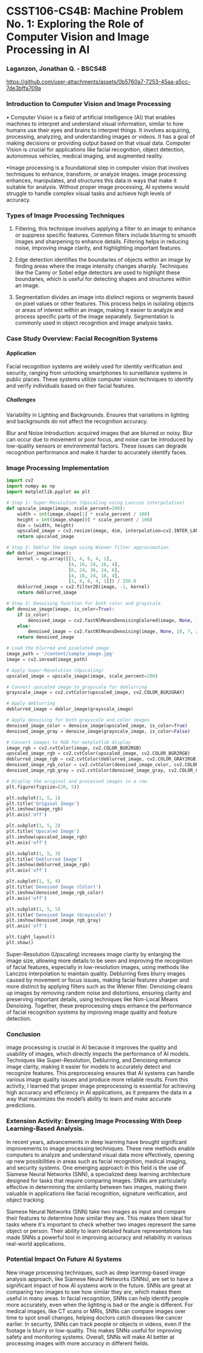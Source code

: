 # CSST106-CS4B: Machine Problem No. 1: Exploring the Role of Computer Vision and Image Processing in AI

### Laganzon, Jonathan Q. - BSCS4B
https://github.com/user-attachments/assets/0b5760a7-7253-45aa-a5cc-7de3bffa709a
### Introduction to Computer Vision and Image Processing

• Computer Vision is a field of artificial intelligence (AI) that enables machines to interpret and understand visual information, similar to how humans use their eyes and brains to interpret things. It involves acquiring, processing, analyzing, and understanding images or videos. It has a goal of making decisions or providing output based on that visual data. Computer Vision is crucial for applications like facial recognition, object detection, autonomous vehicles, medical imaging, and augmented reality.

•Image processing is a foundational step in computer vision that involves techniques to enhance, transform, or analyze images. image processing enhances, manipulates, and structures this data in ways that make it suitable for analysis. Without proper image processing, AI systems would struggle to handle complex visual tasks and achieve high levels of accuracy.


### Types of Image Processing Techniques

1. Filtering, this technique involves applying a filter to an image to enhance or suppress specific features. Common filters include blurring to smooth images and sharpening to enhance details. Filtering helps in reducing noise, improving image clarity, and highlighting important features.
   
2. Edge detection identifies the boundaries of objects within an image by finding areas where the image intensity changes sharply. Techniques like the Canny or Sobel edge detectors are used to highlight these boundaries, which is useful for detecting shapes and structures within an image.
   
3. Segmentation divides an image into distinct regions or segments based on pixel values or other features. This process helps in isolating objects or areas of interest within an image, making it easier to analyze and process specific parts of the image separately. Segmentation is commonly used in object recognition and image analysis tasks.


### Case Study Overview: Facial Recognition Systems
#### Application

  Facial recognition systems are widely used for identity verification and security, ranging from unlocking smartphones to surveillance systems in public places. These systems utilize computer vision techniques to identify and verify individuals based on their facial features.


##### Challenges 
 Variability in Lighting and Backgrounds. Ensures that variations in lighting and backgrounds do not affect the recognition accuracy.

 Blur and Noise Introduction: acquired images that are blurred or noisy. Blur can occur due to movement or poor focus, and noise can be introduced by low-quality sensors or environmental factors. These issues can degrade recognition performance and make it harder to accurately identify faces.

### Image Processing Implementation

```python
import cv2
import numpy as np
import matplotlib.pyplot as plt

# Step 1: Super-Resolution (Upscaling using Lanczos interpolation)
def upscale_image(image, scale_percent=200):
    width = int(image.shape[1] * scale_percent / 100)
    height = int(image.shape[0] * scale_percent / 100)
    dim = (width, height)
    upscaled_image = cv2.resize(image, dim, interpolation=cv2.INTER_LANCZOS4)
    return upscaled_image

# Step 2: Deblur the image using Wiener filter approximation
def deblur_image(image):
    kernel = np.array([[1, 4, 6, 4, 1],
                       [4, 16, 24, 16, 4],
                       [6, 24, 36, 24, 6],
                       [4, 16, 24, 16, 4],
                       [1, 4, 6, 4, 1]]) / 256.0
    deblurred_image = cv2.filter2D(image, -1, kernel)
    return deblurred_image

# Step 3: Denoising function for both color and grayscale
def denoise_image(image, is_color=True):
    if is_color:
        denoised_image = cv2.fastNlMeansDenoisingColored(image, None, 10, 10, 7, 21)
    else:
        denoised_image = cv2.fastNlMeansDenoising(image, None, 10, 7, 21)
    return denoised_image

# Load the blurred and pixelated image
image_path = '/content/sample_image.jpg'
image = cv2.imread(image_path)

# Apply Super-Resolution (Upscaling)
upscaled_image = upscale_image(image, scale_percent=200)

# Convert upscaled image to grayscale for deblurring
grayscale_image = cv2.cvtColor(upscaled_image, cv2.COLOR_BGR2GRAY)

# Apply deblurring
deblurred_image = deblur_image(grayscale_image)

# Apply denoising for both grayscale and color images
denoised_image_color = denoise_image(upscaled_image, is_color=True)
denoised_image_gray = denoise_image(grayscale_image, is_color=False)

# Convert images to RGB for matplotlib display
image_rgb = cv2.cvtColor(image, cv2.COLOR_BGR2RGB)
upscaled_image_rgb = cv2.cvtColor(upscaled_image, cv2.COLOR_BGR2RGB)
deblurred_image_rgb = cv2.cvtColor(deblurred_image, cv2.COLOR_GRAY2RGB)
denoised_image_rgb_color = cv2.cvtColor(denoised_image_color, cv2.COLOR_BGR2RGB)
denoised_image_rgb_gray = cv2.cvtColor(denoised_image_gray, cv2.COLOR_GRAY2RGB)

# Display the original and processed images in a row
plt.figure(figsize=(20, 5))

plt.subplot(1, 5, 1)
plt.title('Original Image')
plt.imshow(image_rgb)
plt.axis('off')

plt.subplot(1, 5, 2)
plt.title('Upscaled Image')
plt.imshow(upscaled_image_rgb)
plt.axis('off')

plt.subplot(1, 5, 3)
plt.title('Deblurred Image')
plt.imshow(deblurred_image_rgb)
plt.axis('off')

plt.subplot(1, 5, 4)
plt.title('Denoised Image (Color)')
plt.imshow(denoised_image_rgb_color)
plt.axis('off')

plt.subplot(1, 5, 5)
plt.title('Denoised Image (Grayscale)')
plt.imshow(denoised_image_rgb_gray)
plt.axis('off')

plt.tight_layout()
plt.show()
```

Super-Resolution (Upscaling) increases image clarity by enlarging the image size, allowing more details to be seen and improving the recognition of facial features, especially in low-resolution images, using methods like Lanczos interpolation to maintain quality. Deblurring fixes blurry images caused by movement or focus issues, making facial features sharper and more distinct by applying filters such as the Wiener filter. Denoising cleans up images by removing random noise and distortions, ensuring clarity and preserving important details, using techniques like Non-Local Means Denoising. Together, these preprocessing steps enhance the performance of facial recognition systems by improving image quality and feature detection.

### Conclusion

 image processing is crucial in AI because it improves the quality and usability of images, which directly impacts the performance of AI models. Techniques like Super-Resolution, Deblurring, and Denoising enhance image clarity, making it easier for models to accurately detect and recognize features. This preprocessing ensures that AI systems can handle various image quality issues and produce more reliable results. From this activity, I learned that proper image preprocessing is essential for achieving high accuracy and efficiency in AI applications, as it prepares the data in a way that maximizes the model’s ability to learn and make accurate predictions.

### Extension Activity:  Emerging Image Processing With  Deep Learning-Based Analysis.

In recent years, advancements in deep learning have brought significant improvements to image processing techniques. These new methods enable computers to analyze and understand visual data more effectively, opening up new possibilities in areas such as facial recognition, medical imaging, and security systems. One emerging approach in this field is the use of Siamese Neural Networks (SNN), a specialized deep learning architecture designed for tasks that require comparing images. SNNs are particularly effective in determining the similarity between two images, making them valuable in applications like facial recognition, signature verification, and object tracking. 

Siamese Neural Networks (SNN) take two images as input and compare their features to determine how similar they are. This makes them ideal for tasks where it's important to check whether two images represent the same object or person. Their ability to learn detailed feature representations has made SNNs a powerful tool in improving accuracy and reliability in various real-world applications.

### Potential Impact On Future AI Systems 

New image processing techniques, such as deep learning-based image analysis approach, like Siamese Neural Networks (SNNs), are set to have a significant impact of how AI systems work in the future. SNNs are great at comparing two images to see how similar they are, which makes them useful in many areas. In facial recognition, SNNs can help identify people more accurately, even when the lighting is bad or the angle is different. For medical images, like CT scans or MRIs, SNNs can compare images over time to spot small changes, helping doctors catch diseases like cancer earlier. In security, SNNs can track people or objects in videos, even if the footage is blurry or low-quality. This makes SNNs useful for improving safety and monitoring systems. Overall, SNNs will make AI better at processing images with more accuracy in different fields.
